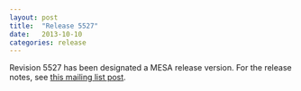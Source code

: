 ```yaml
---
layout: post
title:  "Release 5527"
date:   2013-10-10
categories: release
---
```


Revision 5527 has been designated a MESA release version. For the
release notes, see [this mailing list post][notes].

[notes]:http://sourceforge.net/p/mesa/mailman/message/31510302/
